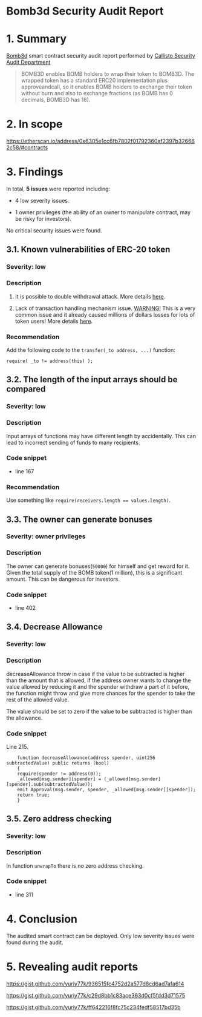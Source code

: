 # Bomb3d Security Audit Report

# 1. Summary

[Bomb3d](https://bomb3d.com/) smart contract security audit report performed by [Callisto Security Audit Department](https://github.com/EthereumCommonwealth/Auditing)

> BOMB3D enables BOMB holders to wrap their token to BOMB3D. The wrapped token has a standard ERC20 implementation plus approveandcall, so it enables BOMB holders to exchange their token without burn and also to exchange fractions (as BOMB has 0 decimals, BOMB3D has 18).

# 2. In scope

https://etherscan.io/address/0x6305e1cc6fb7802f01792360af2397b326662c58/#contracts

# 3. Findings

In total, **5 issues** were reported including:

- 4 low severity issues.

- 1 owner privileges (the ability of an owner to manipulate contract, may be risky for investors).

No critical security issues were found.

## 3.1. Known vulnerabilities of ERC-20 token

### Severity: low

### Description

1. It is possible to double withdrawal attack. More details [here](https://docs.google.com/document/d/1YLPtQxZu1UAvO9cZ1O2RPXBbT0mooh4DYKjA_jp-RLM/edit).

2. Lack of transaction handling mechanism issue. [WARNING!](https://gist.github.com/Dexaran/ddb3e89fe64bf2e06ed15fbd5679bd20)  This is a very common issue and it already caused millions of dollars losses for lots of token users! More details [here](https://docs.google.com/document/d/1Feh5sP6oQL1-1NHi-X1dbgT3ch2WdhbXRevDN681Jv4/edit).

### Recommendation

Add the following code to the `transfer(_to address, ...)` function:

```
require( _to != address(this) );

```

## 3.2. The length of the input arrays should be compared

### Severity: low

### Description

Input arrays of functions may have different length by accidentally. This can lead to incorrect sending of funds to many recipients.

### Code snippet

* line 167

### Recommendation

Use something like `require(receivers.length == values.length)`.

## 3.3. The owner can generate bonuses

### Severity: owner privileges

### Description

The owner can generate bonuses(`50000`) for himself and get reward for it. Given the total supply of the BOMB token(1 million), this is a significant amount. This can be dangerous for investors.

### Code snippet

* line 402

## 3.4. Decrease Allowance

### Severity: low

### Description
decreaseAllowance throw in case if the value to be subtracted is higher than the amount that is allowed, if the address owner wants to change the value allowed by reducing it and the spender withdraw a part of it before, the function might throw and give more chances for the spender to take the rest of the allowed value.

The value should be set to zero if the value to be subtracted is higher than the allowance.

### Code snippet

Line 215.

        function decreaseAllowance(address spender, uint256 subtractedValue) public returns (bool) 
        {
        require(spender != address(0));
        _allowed[msg.sender][spender] = (_allowed[msg.sender][spender].sub(subtractedValue));
        emit Approval(msg.sender, spender, _allowed[msg.sender][spender]);
        return true;
        }

## 3.5. Zero address checking

### Severity: low

### Description

In function `unwrapTo` there is no zero address checking.

### Code snippet

* line 311

# 4. Conclusion

The audited smart contract can be deployed. Only low severity issues were found during the audit.

# 5. Revealing audit reports

https://gist.github.com/yuriy77k/936515fc4752d2a577d8cd6ad7afa614

https://gist.github.com/yuriy77k/c29d8bb1c83ace363d0cf5fdd3d71575

https://gist.github.com/yuriy77k/ff642216f8fc75c234fedf58517bd35b
